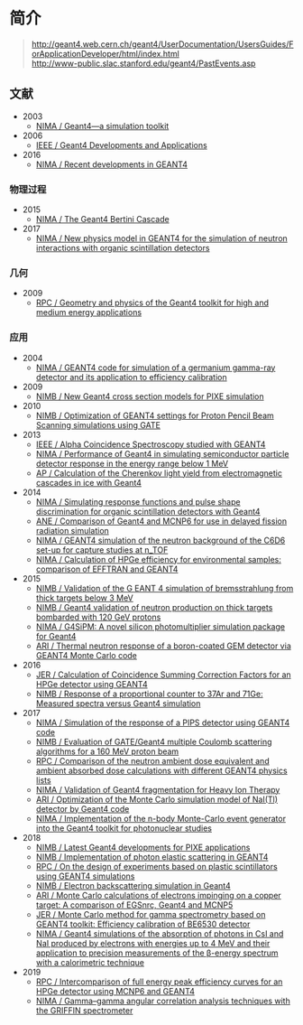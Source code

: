 <!-- README.md --- 
;; 
;; Description: 
;; Author: Hongyi Wu(吴鸿毅)
;; Email: wuhongyi@qq.com 
;; Created: 六 12月 23 22:22:16 2017 (+0800)
;; Last-Updated: 日 2月 24 18:57:26 2019 (+0800)
;;           By: Hongyi Wu(吴鸿毅)
;;     Update #: 13
;; URL: http://wuhongyi.cn -->

# 简介

> http://geant4.web.cern.ch/geant4/UserDocumentation/UsersGuides/ForApplicationDeveloper/html/index.html  
> http://www-public.slac.stanford.edu/geant4/PastEvents.asp


## 文献

- 2003
	- [NIMA / Geant4—a simulation toolkit](http://wuhongyi.cn/Geant4Note/pdf/article/1-s2.0-S0168900203013688-main.pdf)
- 2006
	- [IEEE / Geant4 Developments and Applications](http://wuhongyi.cn/Geant4Note/pdf/article/01610988.pdf)
- 2016
	- [NIMA / Recent developments in GEANT4](http://wuhongyi.cn/Geant4Note/pdf/article/1-s2.0-S0168900216306957-main.pdf)

### 物理过程

- 2015
	- [NIMA / The Geant4 Bertini Cascade](http://wuhongyi.cn/Geant4Note/pdf/article/phys/1-s2.0-S0168900215011134-main.pdf)
- 2017
	- [NIMA / New physics model in GEANT4 for the simulation of neutron interactions with organic scintillation detectors](http://wuhongyi.cn/Geant4Note/pdf/article/phys/1-s2.0-S0168900217306745-main.pdf)

### 几何

- 2009
	- [RPC / Geometry and physics of the Geant4 toolkit for high and medium energy applications](http://wuhongyi.cn/Geant4Note/pdf/article/geometry/1-s2.0-S0969806X09001650-main.pdf)


### 应用

- 2004
	- [NIMA / GEANT4 code for simulation of a germanium gamma-ray detector and its application to efficiency calibration](http://wuhongyi.cn/Geant4Note/pdf/article/app/1-s2.0-S0168900203028444-main.pdf)
- 2009
	- [NIMB / New Geant4 cross section models for PIXE simulation](http://wuhongyi.cn/Geant4Note/pdf/article/app/1-s2.0-S0168583X08012676-main.pdf)
- 2010
	- [NIMB / Optimization of GEANT4 settings for Proton Pencil Beam Scanning simulations using GATE](http://wuhongyi.cn/Geant4Note/pdf/article/app/1-s2.0-S0168583X10006440-main.pdf)
- 2013
	- [IEEE / Alpha Coincidence Spectroscopy studied with GEANT4](http://wuhongyi.cn/Geant4Note/pdf/article/app/06829561.pdf)
	- [NIMA / Performance of Geant4 in simulating semiconductor particle detector response in the energy range below 1 MeV](http://wuhongyi.cn/Geant4Note/pdf/article/app/1-s2.0-S0168900213008802-main.pdf)
	- [AP / Calculation of the Cherenkov light yield from electromagnetic cascades in ice with Geant4](http://wuhongyi.cn/Geant4Note/pdf/article/app/1-s2.0-S092765051300025X-main.pdf)
- 2014	
	- [NIMA / Simulating response functions and pulse shape discrimination for organic scintillation detectors with Geant4](http://wuhongyi.cn/Geant4Note/pdf/article/app/1-s2.0-S0168900213015660-main.pdf)
	- [ANE / Comparison of Geant4 and MCNP6 for use in delayed fission radiation simulation](http://wuhongyi.cn/Geant4Note/pdf/article/app/1-s2.0-S0306454914000747-main.pdf)
	- [NIMA / GEANT4 simulation of the neutron background of the C6D6 set-up for capture studies at n_TOF](http://wuhongyi.cn/Geant4Note/pdf/article/app/1-s2.0-S0168900214005750-main.pdf)
	- [NIMA / Calculation of HPGe efficiency for environmental samples: comparison of EFFTRAN and GEANT4](http://wuhongyi.cn/Geant4Note/pdf/article/app/1-s2.0-S0168900214007670-main.pdf)
- 2015
	- [NIMB / Validation of the G EANT 4 simulation of bremsstrahlung from thick targets below 3 MeV](http://wuhongyi.cn/Geant4Note/pdf/article/app/1-s2.0-S0168583X15002335-main.pdf)
	- [NIMB / Geant4 validation of neutron production on thick targets bombarded with 120 GeV protons](http://wuhongyi.cn/Geant4Note/pdf/article/app/1-s2.0-S0168583X15005534-main.pdf)
	- [NIMA / G4SiPM: A novel silicon photomultiplier simulation package for Geant4](http://wuhongyi.cn/Geant4Note/pdf/article/app/1-s2.0-S0168900215000996-main.pdf)
	- [ARI / Thermal neutron response of a boron-coated GEM detector via GEANT4 Monte Carlo code](http://wuhongyi.cn/Geant4Note/pdf/article/app/1-s2.0-S0969804314003509-main.pdf)
- 2016
	- [JER / Calculation of Coincidence Summing Correction Factors for an HPGe detector using GEANT4](http://wuhongyi.cn/Geant4Note/pdf/article/app/1-s2.0-S0265931X16300984-main.pdf)
	- [NIMB / Response of a proportional counter to 37Ar and 71Ge: Measured spectra versus Geant4 simulation](http://wuhongyi.cn/Geant4Note/pdf/article/app/1-s2.0-S0168583X16001592-main.pdf)
- 2017	
	- [NIMA / Simulation of the response of a PIPS detector using GEANT4 code](http://wuhongyi.cn/Geant4Note/pdf/article/app/1-s2.0-S016890021730904X-main.pdf)
	- [NIMB / Evaluation of GATE/Geant4 multiple Coulomb scattering algorithms for a 160 MeV proton beam](http://wuhongyi.cn/Geant4Note/pdf/article/app/1-s2.0-S0168583X17307826-main.pdf)
	- [RPC / Comparison of the neutron ambient dose equivalent and ambient absorbed dose calculations with different GEANT4 physics lists](http://wuhongyi.cn/Geant4Note/pdf/article/app/1-s2.0-S0969806X16306600-main.pdf)
	- [NIMA / Validation of Geant4 fragmentation for Heavy Ion Therapy](http://wuhongyi.cn/Geant4Note/pdf/article/app/1-s2.0-S016890021730699X-main.pdf)
	- [ARI / Optimization of the Monte Carlo simulation model of NaI(Tl) detector by Geant4 code](http://wuhongyi.cn/Geant4Note/pdf/article/app/1-s2.0-S0969804317307479-main.pdf)
	- [NIMA / Implementation of the n-body Monte-Carlo event generator into the Geant4 toolkit for photonuclear studies](http://wuhongyi.cn/Geant4Note/pdf/article/app/1-s2.0-S0168900217300104-main.pdf)
- 2018
	- [NIMB / Latest Geant4 developments for PIXE applications](http://wuhongyi.cn/Geant4Note/pdf/article/app/1-s2.0-S0168583X18305846-main.pdf)
	- [NIMB / Implementation of photon elastic scattering in GEANT4](http://wuhongyi.cn/Geant4Note/pdf/article/app/1-s2.0-S0168583X1830538X-main.pdf)
	- [RPC / On the design of experiments based on plastic scintillators using GEANT4 simulations](http://wuhongyi.cn/Geant4Note/pdf/article/app/1-s2.0-S0969806X18305346-main.pdf)
	- [NIMB / Electron backscattering simulation in Geant4](http://wuhongyi.cn/Geant4Note/pdf/article/app/1-s2.0-S0168583X18302301-main.pdf)
	- [ARI / Monte Carlo calculations of electrons impinging on a copper target: A comparison of EGSnrc, Geant4 and MCNP5](http://wuhongyi.cn/Geant4Note/pdf/article/app/1-s2.0-S0969804317307480-main.pdf)
	- [JER / Monte Carlo method for gamma spectrometry based on GEANT4 toolkit: Efficiency calibration of BE6530 detector](http://wuhongyi.cn/Geant4Note/pdf/article/app/1-s2.0-S0265931X17310901-main.pdf)
	- [NIMA / Geant4 simulations of the absorption of photons in CsI and NaI produced by electrons with energies up to 4 MeV and their application to precision measurements of the β-energy spectrum with a calorimetric technique](http://wuhongyi.cn/Geant4Note/pdf/article/app/1-s2.0-S0168900217311440-main.pdf)
- 2019
	- [RPC / Intercomparison of full energy peak efficiency curves for an HPGe detector using MCNP6 and GEANT4](http://wuhongyi.cn/Geant4Note/pdf/article/app/1-s2.0-S0969806X17308046-main.pdf)
	- [NIMA / Gamma–gamma angular correlation analysis techniques with the GRIFFIN spectrometer](http://wuhongyi.cn/Geant4Note/pdf/article/app/1-s2.0-S0168900218314116-main.pdf)




<!-- README.md ends here -->
